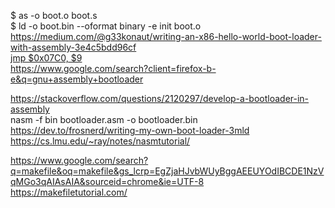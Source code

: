 $ as -o boot.o boot.s  
$ ld -o boot.bin --oformat binary -e init boot.o  
https://medium.com/@g33konaut/writing-an-x86-hello-world-boot-loader-with-assembly-3e4c5bdd96cf  
[jmp  $0x07C0, $9](https://chat.deepseek.com/a/chat/s/051fdbd8-b4d1-4afa-83a3-bb21b93b80fc)  
https://www.google.com/search?client=firefox-b-e&q=gnu+assembly+bootloader  

https://stackoverflow.com/questions/2120297/develop-a-bootloader-in-assembly  
nasm -f bin bootloader.asm -o bootloader.bin  
https://dev.to/frosnerd/writing-my-own-boot-loader-3mld  
https://cs.lmu.edu/~ray/notes/nasmtutorial/  
  
https://www.google.com/search?q=makefile&oq=makefile&gs_lcrp=EgZjaHJvbWUyBggAEEUYOdIBCDE1NzVqMGo3qAIAsAIA&sourceid=chrome&ie=UTF-8  
https://makefiletutorial.com/
